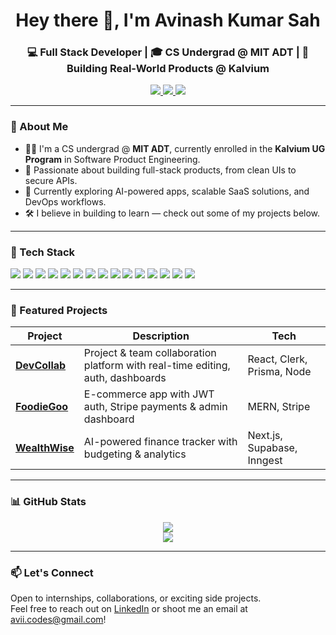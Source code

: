 <h1 align="center">Hey there 👋, I'm Avinash Kumar Sah</h1>
<h3 align="center">💻 Full Stack Developer | 🎓 CS Undergrad @ MIT ADT | 🚀 Building Real-World Products @ Kalvium</h3>

<p align="center">
  <a href="https://www.linkedin.com/in/avinash-kumar-0602402a0/" target="_blank">
    <img src="https://img.shields.io/badge/LinkedIn-blue?logo=linkedin&style=for-the-badge">
  </a>
  <a href="mailto:avii.codes@gmail.com">
    <img src="https://img.shields.io/badge/Gmail-D14836?logo=gmail&logoColor=white&style=for-the-badge">
  </a>
  <a href="https://github.com/Avii-KS">
    <img src="https://img.shields.io/badge/GitHub-181717?logo=github&style=for-the-badge">
  </a>
</p>

---

### 📘 About Me

- 🧑‍💻 I'm a CS undergrad @ **MIT ADT**, currently enrolled in the **Kalvium UG Program** in Software Product Engineering.  
- 🚀 Passionate about building full-stack products, from clean UIs to secure APIs.  
- 🌱 Currently exploring AI-powered apps, scalable SaaS solutions, and DevOps workflows.  
- 🛠️ I believe in building to learn — check out some of my projects below.

---

### 🔨 Tech Stack

<p align="left">
  <img src="https://img.shields.io/badge/JavaScript-F7DF1E?logo=javascript&logoColor=black&style=for-the-badge" />
  <img src="https://img.shields.io/badge/React-61DAFB?logo=react&logoColor=black&style=for-the-badge" />
  <img src="https://img.shields.io/badge/Next.js-000000?logo=next.js&logoColor=white&style=for-the-badge" />
  <img src="https://img.shields.io/badge/Node.js-339933?logo=node.js&logoColor=white&style=for-the-badge" />
  <img src="https://img.shields.io/badge/Express.js-000000?logo=express&logoColor=white&style=for-the-badge" />
  <img src="https://img.shields.io/badge/MongoDB-47A248?logo=mongodb&logoColor=white&style=for-the-badge" />
  <img src="https://img.shields.io/badge/PostgreSQL-4169E1?logo=postgresql&logoColor=white&style=for-the-badge" />
  <img src="https://img.shields.io/badge/TailwindCSS-06B6D4?logo=tailwind-css&logoColor=white&style=for-the-badge" />
  <img src="https://img.shields.io/badge/Shadcn_UI-000000?style=for-the-badge&logo=shadcn" />
  <img src="https://img.shields.io/badge/Figma-F24E1E?logo=figma&logoColor=white&style=for-the-badge" />
  <img src="https://img.shields.io/badge/Git-F05032?logo=git&logoColor=white&style=for-the-badge" />
  <img src="https://img.shields.io/badge/Vercel-000000?logo=vercel&logoColor=white&style=for-the-badge" />
  <img src="https://img.shields.io/badge/C++-00599C?logo=c%2b%2b&logoColor=white&style=for-the-badge" />
  <img src="https://img.shields.io/badge/Java-007396?logo=java&logoColor=white&style=for-the-badge" />
  <img src="https://img.shields.io/badge/Python-3776AB?logo=python&logoColor=white&style=for-the-badge" />
</p>

---

### 🚀 Featured Projects

| Project | Description | Tech |
|--------|-------------|------|
| [**DevCollab**](https://github.com/Avii-KS/Dev-Collab) | Project & team collaboration platform with real-time editing, auth, dashboards | React, Clerk, Prisma, Node |
| [**FoodieGoo**](https://github.com/Avii-KS/FoodieGoo) | E-commerce app with JWT auth, Stripe payments & admin dashboard | MERN, Stripe |
| [**WealthWise**](https://github.com/Avii-KS/WealthWise) | AI-powered finance tracker with budgeting & analytics | Next.js, Supabase, Inngest |

---

### 📊 GitHub Stats

<p align="center">
  <img src="https://github-readme-stats.vercel.app/api?username=Avii-KS&show_icons=true&theme=github_dark&count_private=true&hide_title=true" />
  <br>
  <img src="https://github-readme-streak-stats.herokuapp.com/?user=Avii-KS&theme=github-dark" />
</p>

---

### 📫 Let's Connect

Open to internships, collaborations, or exciting side projects.  
Feel free to reach out on [LinkedIn](https://www.linkedin.com/in/avinash-kumar-0602402a0/) or shoot me an email at [avii.codes@gmail.com](mailto:avii.codes@gmail.com)!

